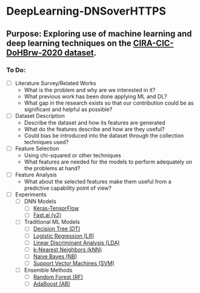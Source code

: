 # DeepLearning-DNSoverHTTPS  
## Purpose: Exploring use of machine learning and deep learning techniques on the [CIRA-CIC-DoHBrw-2020 dataset](https://www.unb.ca/cic/datasets/dohbrw-2020.html).  

### To Do:
- [ ] Literature Survey/Related Works
  - What is the problem and why are we interested in it?  
  - What previous work has been done applying ML and DL?
  - What gap in the research exists so that our contribution could be as significant and helpful as possible?
- [ ] Dataset Description
  - Describe the dataset and how its features are generated
  - What do the features describe and how are they useful?
  - Could bias be introduced into the dataset through the collection techniques used?
- [ ] Feature Selection
  - Using chi-squared or other techniques
  - What features are needed for the models to perform adequately on the problems at hand?
- [ ] Feature Analysis
  - What about the selected features make them useful from a predictive capability point of view?
- [ ] Experiments  
  - [ ] DNN Models
    - [ ] [Keras-TensorFlow](https://keras.io/)
    - [ ] [Fast.ai (v2)](https://docs.fast.ai/quick_start.html)
  - [ ] Traditional ML Models
    - [ ] [Decision Tree (DT)](https://scikit-learn.org/stable/modules/generated/sklearn.tree.DecisionTreeClassifier.html)
    - [ ] [Logistic Regression (LR)](https://scikit-learn.org/stable/modules/generated/sklearn.linear_model.LinearRegression.html)
    - [ ] [Linear Discriminant Analysis (LDA)](https://scikit-learn.org/stable/modules/generated/sklearn.discriminant_analysis.LinearDiscriminantAnalysis.html)
    - [ ] [k-Nearest Neighbors (kNN)](https://scikit-learn.org/stable/modules/generated/sklearn.neighbors.KNeighborsClassifier.html)
    - [ ] [Naive Bayes (NB)](https://scikit-learn.org/stable/modules/generated/sklearn.naive_bayes.GaussianNB.html)
    - [ ] [Support Vector Machines (SVM)](https://scikit-learn.org/stable/modules/generated/sklearn.svm.SVC.html)
  - [ ] Ensemble Methods
    - [ ] [Random Forest (RF)](https://scikit-learn.org/stable/modules/generated/sklearn.ensemble.RandomForestClassifier.html)
    - [ ] [AdaBoost (AB)](https://scikit-learn.org/stable/modules/generated/sklearn.ensemble.AdaBoostClassifier.html)
